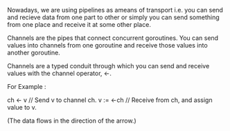 Nowadays, we are using pipelines as ameans of transport i.e. you can send and recieve data from one part to other or simply you can send something from one place and receive it at some other place.

Channels are the pipes that connect concurrent goroutines. You can send values into channels from one goroutine and receive those values into another goroutine.
 
Channels are a typed conduit through which you can send and receive values with the channel operator, <-.

For Example :

ch <- v    // Send v to channel ch.
v := <-ch  // Receive from ch, and assign value to v.

(The data flows in the direction of the arrow.) 